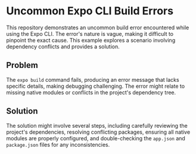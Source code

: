# Uncommon Expo CLI Build Errors

This repository demonstrates an uncommon build error encountered while using the Expo CLI. The error's nature is vague, making it difficult to pinpoint the exact cause. This example explores a scenario involving dependency conflicts and provides a solution.

## Problem

The `expo build` command fails, producing an error message that lacks specific details, making debugging challenging.  The error might relate to missing native modules or conflicts in the project's dependency tree. 

## Solution

The solution might involve several steps, including carefully reviewing the project's dependencies, resolving conflicting packages, ensuring all native modules are properly configured, and double-checking the `app.json` and `package.json` files for any inconsistencies. 
